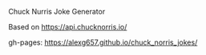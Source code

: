 Chuck Nurris Joke Generator

Based on https://api.chucknorris.io/

gh-pages: https://alexg657.github.io/chuck_norris_jokes/
